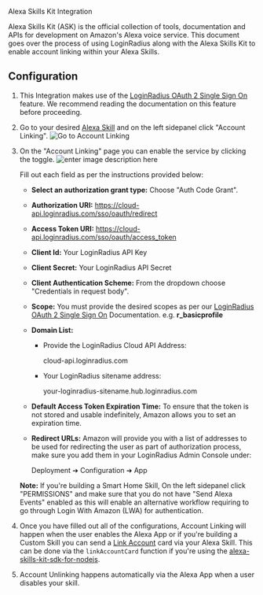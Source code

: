 Alexa Skills Kit Integration

Alexa Skills Kit (ASK) is the official collection of tools, documentation and APIs for development on Amazon's Alexa voice service. This document goes over the process of using LoginRadius along with the Alexa Skills Kit to enable account linking within your Alexa Skills.

## Configuration

1. This Integration makes use of the [LoginRadius OAuth 2 Single Sign On](https://www.loginradius.com/docs/api/v2/single-sign-on/oauth2-single-sign-on) feature.  We recommend reading the documentation on this feature before proceeding. 

2. Go to your desired [Alexa Skill](https://developer.amazon.com/alexa) and on the left sidepanel click "Account Linking".
![Go to Account Linking](https://apidocs.lrcontent.com/images/GotoAccountLinking_236345b51158047c182.96028951.png "Go to Account Linking")

4. On the "Account Linking" page you can enable the service by clicking the toggle.
![enter image description here](https://apidocs.lrcontent.com/images/Screenshot-2018-07-19-16-18-39_130025b511c8865d4f9.22707110.png "enter image title here")

	Fill out each field as per the instructions provided below:
	
	- **Select an authorization grant type:** Choose "Auth Code Grant".

	- **Authorization URI:**  https://cloud-api.loginradius.com/sso/oauth/redirect

	- **Access Token URI:** https://cloud-api.loginradius.com/sso/oauth/access_token

	- **Client Id:** Your LoginRadius API Key
	
	- **Client Secret:** Your LoginRadius API Secret

	- **Client Authentication Scheme:** From the dropdown choose "Credentials in request body".

	- **Scope:** You must provide the desired scopes as per our [LoginRadius OAuth 2 Single Sign On](https://www.loginradius.com/docs/api/v2/single-sign-on/oauth2-single-sign-on) Documentation. e.g. **r_basicprofile**

	- **Domain List:**

		- Provide the LoginRadius Cloud API Address: 
		
			cloud-api.loginradius.com

		- Your LoginRadius sitename address: 
		
			your-loginradius-sitename.hub.loginradius.com
			
	- **Default Access Token Expiration Time:** To ensure that the token is not stored and usable indefinitely, Amazon allows you to set an expiration time.

	- **Redirect URLs:** Amazon will provide you with a list of addresses to be used for redirecting the user as part of authorization process, make sure you add them in your LoginRadius Admin Console under: 

		Deployment ➔ Configuration ➔ App

	**Note:** If you're building a Smart Home Skill, On the left sidepanel click "PERMISSIONS" and make sure that you do not have "Send Alexa Events" enabled as this will enable an alternative workflow requiring to go through Login With Amazon (LWA) for authentication.

4. Once you have filled out all of the configurations, Account Linking will happen when the user enables the Alexa App or if you're building a Custom Skill you can send a [Link Account](https://developer.amazon.com/docs/account-linking/account-linking-for-custom-skills.html) card via your Alexa Skill. This can be done via the `linkAccountCard` function if you're using the [alexa-skills-kit-sdk-for-nodejs](https://github.com/alexa/alexa-skills-kit-sdk-for-nodejs). 

5. Account Unlinking happens automatically via the Alexa App when a user disables your skill.

